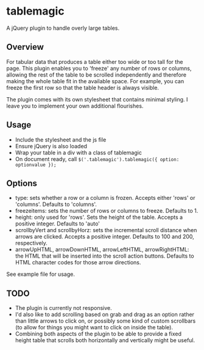 tablemagic
==========

A jQuery plugin to handle overly large tables.

Overview
--------

For tabular data that produces a table either too wide or too tall for the page. This plugin enables you to 'freeze' any number of rows or columns, allowing the rest of the table to be scrolled independently and therefore making the whole table fit in the available space. For example, you can freeze the first row so that the table header is always visible.

The plugin comes with its own stylesheet that contains minimal styling. I leave you to implement your own additional flourishes.

Usage
-----

* Include the stylesheet and the js file
* Ensure jQuery is also loaded
* Wrap your table in a div with a class of tablemagic
* On document ready, call ``$('.tablemagic').tablemagic({ option: optionvalue });``

Options
-------

* type: sets whether a row or a column is frozen. Accepts either 'rows' or 'columns'. Defaults to 'columns'.
* freezeitems: sets the number of rows or columns to freeze. Defaults to 1.
* height: only used for 'rows'. Sets the height of the table. Accepts a positive integer. Defaults to 'auto'
* scrollbyVert and scrollbyHorz: sets the incremental scroll distance when arrows are clicked. Accepts a positive integer. Defaults to 100 and 200, respectively.
* arrowUpHTML, arrowDownHTML, arrowLeftHTML, arrowRightHTML: the HTML that will be inserted into the scroll action buttons. Defaults to HTML character codes for those arrow directions.

See example file for usage.

TODO
----

* The plugin is currently not responsive.
* I'd also like to add scrolling based on grab and drag as an option rather than little arrows to click on, or possibly some kind of custom scrollbars (to allow for things you might want to click on inside the table).
* Combining both aspects of the plugin to be able to provide a fixed height table that scrolls both horizontally and vertically might be useful.


